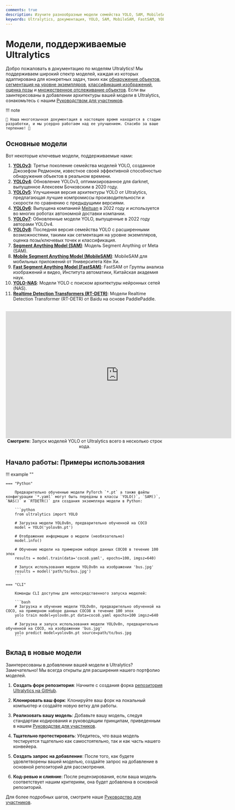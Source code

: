 ```yaml
---
comments: true
description: Изучите разнообразные модели семейства YOLO, SAM, MobileSAM, FastSAM, YOLO-NAS и RT-DETR, поддерживаемые Ultralytics. Начните с примеров использования в командной строке и Python.
keywords: Ultralytics, документация, YOLO, SAM, MobileSAM, FastSAM, YOLO-NAS, RT-DETR, модели, архитектуры, Python, CLI
---
```


# Модели, поддерживаемые Ultralytics

Добро пожаловать в документацию по моделям Ultralytics! Мы поддерживаем широкий спектр моделей, каждая из которых адаптирована для конкретных задач, таких как [обнаружение объектов](../tasks/detect.md), [сегментация на уровне экземпляров](../tasks/segment.md), [классификация изображений](../tasks/classify.md), [оценка позы](../tasks/pose.md) и [множественное отслеживание объектов](../modes/track.md). Если вы заинтересованы в добавлении архитектуры вашей модели в Ultralytics, ознакомьтесь с нашим [Руководством для участников](../../help/contributing.md).

!!! note

    🚧 Наша многоязычная документация в настоящее время находится в стадии разработки, и мы усердно работаем над ее улучшением. Спасибо за ваше терпение! 🙏

## Основные модели

Вот некоторые ключевые модели, поддерживаемые нами:

1. **[YOLOv3](../../models/yolov3.md)**: Третье поколение семейства моделей YOLO, созданное Джозефом Редмоном, известное своей эффективной способностью обнаружения объектов в реальном времени.
2. **[YOLOv4](../../models/yolov4.md)**: Обновление YOLOv3, оптимизированное для darknet, выпущенное Алексеем Бочковским в 2020 году.
3. **[YOLOv5](../../models/yolov5.md)**: Улучшенная версия архитектуры YOLO от Ultralytics, предлагающая лучшие компромиссы производительности и скорости по сравнению с предыдущими версиями.
4. **[YOLOv6](../../models/yolov6.md)**: Выпущена компанией [Meituan](https://about.meituan.com/) в 2022 году и используется во многих роботах автономной доставки компании.
5. **[YOLOv7](../../models/yolov7.md)**: Обновленные модели YOLO, выпущенные в 2022 году авторами YOLOv4.
6. **[YOLOv8](../../models/yolov8.md)**: Последняя версия семейства YOLO с расширенными возможностями, такими как сегментация на уровне экземпляров, оценка позы/ключевых точек и классификация.
7. **[Segment Anything Model (SAM)](../../models/sam.md)**: Модель Segment Anything от Meta (SAM).
8. **[Mobile Segment Anything Model (MobileSAM)](../../models/mobile-sam.md)**: MobileSAM для мобильных приложений от Университета Кён Хи.
9. **[Fast Segment Anything Model (FastSAM)](../../models/fast-sam.md)**: FastSAM от Группы анализа изображений и видео, Института автоматики, Китайская академия наук.
10. **[YOLO-NAS](../../models/yolo-nas.md)**: Модели YOLO с поиском архитектуры нейронных сетей (NAS).
11. **[Realtime Detection Transformers (RT-DETR)](../../models/rtdetr.md)**: Модели Realtime Detection Transformer (RT-DETR) от Baidu на основе PaddlePaddle.

<p align="center">
  <br>
  <iframe width="720" height="405" src="https://www.youtube.com/embed/MWq1UxqTClU?si=nHAW-lYDzrz68jR0"
    title="YouTube video player" frameborder="0"
    allow="accelerometer; autoplay; clipboard-write; encrypted-media; gyroscope; picture-in-picture; web-share"
    allowfullscreen>
  </iframe>
  <br>
  <strong>Смотрите:</strong> Запуск моделей YOLO от Ultralytics всего в несколько строк кода.
</p>

## Начало работы: Примеры использования

!!! example ""

    === "Python"

        Предварительно обученные модели PyTorch `*.pt` а также файлы конфигурации `*.yaml` могут быть переданы в классы `YOLO()`, `SAM()`, `NAS()` и `RTDETR()` для создания экземпляра модели в Python:

        ```python
        from ultralytics import YOLO

        # Загрузка модели YOLOv8n, предварительно обученной на COCO
        model = YOLO('yolov8n.pt')

        # Отображение информации о модели (необязательно)
        model.info()

        # Обучение модели на примерном наборе данных COCO8 в течение 100 эпох
        results = model.train(data='coco8.yaml', epochs=100, imgsz=640)

        # Запуск использования модели YOLOv8n на изображении 'bus.jpg'
        results = model('path/to/bus.jpg')
        ```

    === "CLI"

        Команды CLI доступны для непосредственного запуска моделей:

        ```bash
        # Загрузка и обучение модели YOLOv8n, предварительно обученной на COCO, на примерном наборе данных COCO8 в течение 100 эпох
        yolo train model=yolov8n.pt data=coco8.yaml epochs=100 imgsz=640

        # Загрузка и запуск использования модели YOLOv8n, предварительно обученной на COCO, на изображении 'bus.jpg'
        yolo predict model=yolov8n.pt source=path/to/bus.jpg
        ```

## Вклад в новые модели

Заинтересованы в добавлении вашей модели в Ultralytics? Замечательно! Мы всегда открыты для расширения нашего портфолио моделей.

1. **Создать форк репозитория**: Начните с создания форка [репозитория Ultralytics на GitHub](https://github.com/ultralytics/ultralytics).

2. **Клонировать ваш форк**: Клонируйте ваш форк на локальный компьютер и создайте новую ветку для работы.

3. **Реализовать вашу модель**: Добавьте вашу модель, следуя стандартам кодирования и руководящим принципам, приведенным в нашем [Руководстве для участников](../../help/contributing.md).

4. **Тщательно протестировать**: Убедитесь, что ваша модель тестируется тщательно как самостоятельно, так и как часть нашего конвейера.

5. **Создать запрос на добавление**: После того, как будете удовлетворены вашей моделью, создайте запрос на добавление в основной репозиторий для рассмотрения.

6. **Код-ревью и слияние**: После рецензирования, если ваша модель соответствует нашим критериям, она будет добавлена в основной репозиторий.

Для более подробных шагов, смотрите наше [Руководство для участников](../../help/contributing.md).
